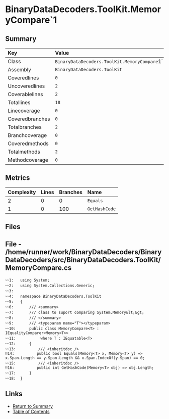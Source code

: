 ﻿# BinaryDataDecoders.ToolKit.MemoryCompare`1

## Summary

| Key             | Value                                        |
| :-------------- | :------------------------------------------- |
| Class           | `BinaryDataDecoders.ToolKit.MemoryCompare`1` |
| Assembly        | `BinaryDataDecoders.ToolKit`                 |
| Coveredlines    | `0`                                          |
| Uncoveredlines  | `2`                                          |
| Coverablelines  | `2`                                          |
| Totallines      | `18`                                         |
| Linecoverage    | `0`                                          |
| Coveredbranches | `0`                                          |
| Totalbranches   | `2`                                          |
| Branchcoverage  | `0`                                          |
| Coveredmethods  | `0`                                          |
| Totalmethods    | `2`                                          |
| Methodcoverage  | `0`                                          |

## Metrics

| Complexity | Lines | Branches | Name          |
| :--------- | :---- | :------- | :------------ |
| 2          | 0     | 0        | `Equals`      |
| 1          | 0     | 100      | `GetHashCode` |

## Files

## File - /home/runner/work/BinaryDataDecoders/BinaryDataDecoders/src/BinaryDataDecoders.ToolKit/MemoryCompare.cs

```CSharp
〰1:   using System;
〰2:   using System.Collections.Generic;
〰3:   
〰4:   namespace BinaryDataDecoders.ToolKit
〰5:   {
〰6:       /// <summary>
〰7:       /// class to suport comparing System.Memory&lt;&gt;
〰8:       /// </summary>
〰9:       /// <typeparam name="T"></typeparam>
〰10:      public class MemoryCompare<T> : IEqualityComparer<Memory<T>>
〰11:           where T : IEquatable<T>
〰12:      {
〰13:          /// <inheritdoc />
‼14:          public bool Equals(Memory<T> x, Memory<T> y) => x.Span.Length == y.Span.Length && x.Span.IndexOf(y.Span) == 0;
〰15:          /// <inheritdoc />
‼16:          public int GetHashCode(Memory<T> obj) => obj.Length;
〰17:      }
〰18:  }
```

## Links

* [Return to Summary](Summary.md)
* [Table of Contents](../TOC.md)

